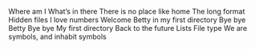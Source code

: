 Where am I
What’s in there
There is no place like home
The long format
Hidden files
I love numbers
Welcome
Betty in my first directory
Bye bye Betty
Bye bye My first directory
Back to the future
Lists
File type
We are symbols, and inhabit symbols
